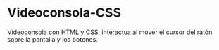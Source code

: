 # Videoconsola-CSS

Videoconsola con HTML y CSS, interactua al mover el cursor del ratón sobre la pantalla y los botones.